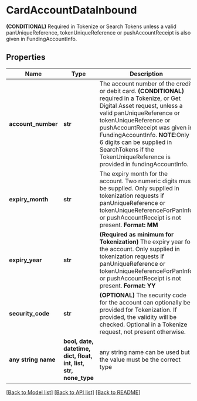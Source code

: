 # CardAccountDataInbound

**(CONDITIONAL)** Required in Tokenize or Search Tokens unless a valid panUniqueReference, tokenUniqueReference or pushAccountReceipt is also given in FundingAccountInfo. 

## Properties
Name | Type | Description | Notes
------------ | ------------- | ------------- | -------------
**account_number** | **str** | The account number of the credit or debit card. **(CONDITIONAL)** required in a Tokenize, or Get Digital Asset request, unless a valid panUniqueReference or tokenUniqueReference or pushAccountReceipt was given in FundingAccountInfo. **NOTE**:Only 6 digits can be supplied in SearchTokens if the TokenUniqueReference is provided in fundingAccountInfo.  | [optional] 
**expiry_month** | **str** | The expiry month for the account. Two numeric digits must be supplied. Only supplied in tokenization requests if panUniqueReference or tokenUniqueReferenceForPanInfo or pushAccountReceipt is not present. **Format: MM**  | [optional] 
**expiry_year** | **str** | **(Required as minimum for Tokenization)** The expiry year for the account. Only supplied in tokenization requests if panUniqueReference or tokenUniqueReferenceForPanInfo or pushAccountReceipt is not present. **Format: YY**  | [optional] 
**security_code** | **str** | **(OPTIONAL)** The security code for the account can optionally be provided for Tokenization. If provided, the validity will be checked. Optional in a Tokenize request, not present otherwise.  | [optional] 
**any string name** | **bool, date, datetime, dict, float, int, list, str, none_type** | any string name can be used but the value must be the correct type | [optional]

[[Back to Model list]](../README.md#documentation-for-models) [[Back to API list]](../README.md#documentation-for-api-endpoints) [[Back to README]](../README.md)


